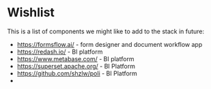 # Wishlist

This is a list of components we might like to add to the stack in future:

* https://formsflow.ai/ - form designer and document workflow app
* https://redash.io/ - BI platform
* https://www.metabase.com/ - BI platform
* https://superset.apache.org/ - BI Platform
* https://github.com/shzlw/poli - BI Platform
* 
